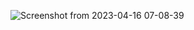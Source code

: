 ![Screenshot from 2023-04-16 07-08-39](https://user-images.githubusercontent.com/94288725/232707854-3355e31c-433a-44d5-bd0d-044445cf1c3b.png)
